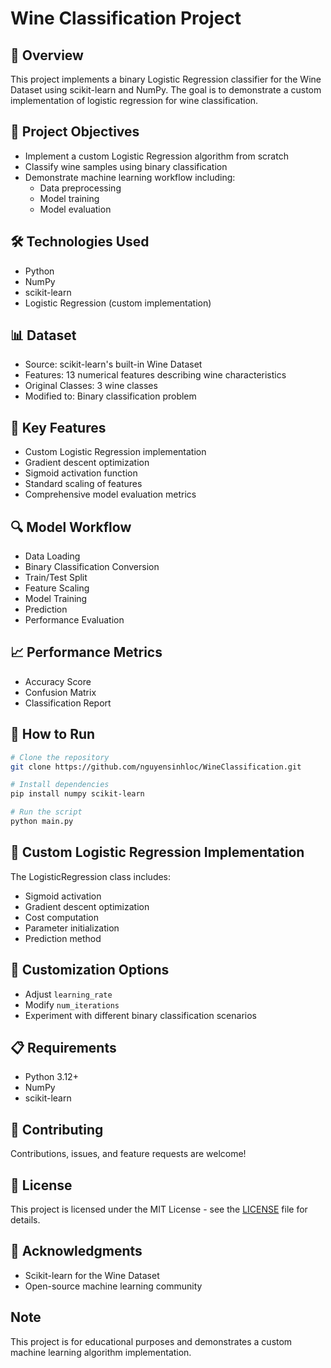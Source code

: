 # Wine Classification Project
## 📝 Overview
This project implements a binary Logistic Regression classifier for the Wine Dataset using scikit-learn and NumPy. The goal is to demonstrate a custom implementation of logistic regression for wine classification.
## 🎯 Project Objectives
- Implement a custom Logistic Regression algorithm from scratch
- Classify wine samples using binary classification
- Demonstrate machine learning workflow including:
  - Data preprocessing
  - Model training
  - Model evaluation
## 🛠 Technologies Used
- Python
- NumPy
- scikit-learn
- Logistic Regression (custom implementation)
## 📊 Dataset
- Source: scikit-learn's built-in Wine Dataset
- Features: 13 numerical features describing wine characteristics
- Original Classes: 3 wine classes
- Modified to: Binary classification problem
## 🚀 Key Features
- Custom Logistic Regression implementation
- Gradient descent optimization
- Sigmoid activation function
- Standard scaling of features
- Comprehensive model evaluation metrics
## 🔍 Model Workflow
- Data Loading
- Binary Classification Conversion
- Train/Test Split
- Feature Scaling
- Model Training
- Prediction
- Performance Evaluation
## 📈 Performance Metrics
- Accuracy Score
- Confusion Matrix
- Classification Report
## 🏁 How to Run
```bash
# Clone the repository
git clone https://github.com/nguyensinhloc/WineClassification.git

# Install dependencies
pip install numpy scikit-learn

# Run the script
python main.py
```
## 🧠 Custom Logistic Regression Implementation
The LogisticRegression class includes:
- Sigmoid activation
- Gradient descent optimization
- Cost computation
- Parameter initialization
- Prediction method
## 🔬 Customization Options
- Adjust ```learning_rate```
- Modify ```num_iterations```
- Experiment with different binary classification scenarios
## 📋 Requirements
- Python 3.12+
- NumPy
- scikit-learn
## 🤝 Contributing
Contributions, issues, and feature requests are welcome!
## 📜 License
This project is licensed under the MIT License - see the [LICENSE](https://github.com/nguyensinhloc/WineClassification/blob/ac47e24e61e5a0ccb0f9c266ef005976fa6cf4e7/LICENSE) file for details.
## 🙏 Acknowledgments
- Scikit-learn for the Wine Dataset
- Open-source machine learning community
## Note
This project is for educational purposes and demonstrates a custom machine learning algorithm implementation.
